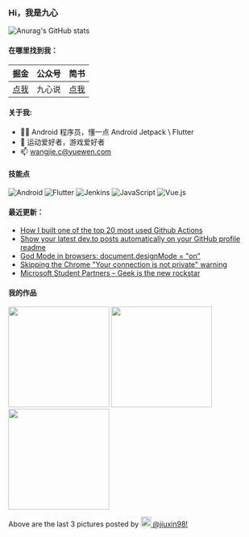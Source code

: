 ### Hi，我是九心

![Anurag's GitHub stats](https://github-readme-stats.vercel.app/api?username=mCyp&bg_color=30,C2FFD8,465EFB&title_color=fff&text_color=fff)

#### 在哪里找到我：

|                            掘金                            | 公众号 |                      简书                      |
| :--------------------------------------------------------: | :----: | :--------------------------------------------: |
| [点我](https://juejin.im/user/3526889033444855/activities) | 九心说 | [点我](https://www.jianshu.com/u/683403c18f98) |

#### 关于我:

- 🙋🏻 Android 程序员，懂一点 Android Jetpack \ Flutter
- 🏀 运动爱好者，游戏爱好者
- 📫 wangjie.c@yuewen.com

#### 技能点

![Android](https://img.shields.io/badge/Android-%2335495e.svg?style=for-the-badge&logo=Android&logoColor=%FF35D06D)
![Flutter](https://img.shields.io/badge/Flutter-%23323330.svg?style=for-the-badge&logo=Flutter&logoColor=%FF0F7BE4)
![Jenkins](https://img.shields.io/badge/Jenkins-%2335495e.svg?style=for-the-badge&logo=jenkins&logoColor=%FFC62327)
![JavaScript](https://img.shields.io/badge/javascript-%23323330.svg?style=for-the-badge&logo=javascript&logoColor=%23F7DF1E)
![Vue.js](https://img.shields.io/badge/vuejs-%2335495e.svg?style=for-the-badge&logo=vuedotjs&logoColor=%234FC08D)

#### 最近更新：

<!-- BLOG-POST-LIST:START -->
- [How I built one of the top 20 most used Github Actions](https://www.gautamkrishnar.com/how-i-built-one-of-the-top-20-most-used-github-actions/)
- [Show your latest dev.to posts automatically on your GitHub profile readme](https://dev.to/gautamkrishnar/show-your-latest-dev-to-posts-automatically-in-your-github-profile-readme-3nk8)
- [God Mode in browsers: document.designMode = "on"](https://dev.to/gautamkrishnar/god-mode-in-browsers-document-designmode-on-2pmo)
- [Skipping the Chrome "Your connection is not private" warning](https://dev.to/gautamkrishnar/quickbits-1-skipping-the-chrome-your-connection-is-not-private-warning-4kp1)
- [Microsoft Student Partners – Geek is the new rockstar](https://dev.to/gautamkrishnar/microsoft-student-partners--geek-is-the-new-rockstar)
<!-- BLOG-POST-LIST:END -->

#### 我的作品
<p><img width="200" src="https:&#x2F;&#x2F;cdn1.picuki.com&#x2F;hosted-by-instagram&#x2F;q&#x3D;0exhNuNYnjBcaS3SYdxKjf8fx+9wWgxSZ60STLepjSVmIR1vLHOapZA0mpCj4yRwKwVlASuRYz1n44IpVFhXAj17PE3WTryLSz5T6auaV+fN1jZu95dllLw0LHQcbHSm8MMpUQmYdTUdHOlPHL%7C%7Clo79UvOa0LGFq8zCXW%7C%7CdEnGZK55f0Z7F9mt9wuuS4jkja45BsNz5F%7C%7CH8kKl1lu8TA+3dbEvf0PMd6trV2QaUNh4kG5OKopCu7Lm4rbzMvR2LZhYXCoOELhn7hISYs8XuJU4MCd20m2GPugFs+9IkqhdiDFotpidM%7C%7Ck4H2bUdBXG9p+kMjxNKyn36dOF+I63xhjnKL6pSwash3%7C%7CsHFBt+7RY+%7C%7C1QLGdufxA4NPVy8+N%7C%7CXEcGj6Mcq6LdJO0IRKQa4cgXiW1CWYMo%7C%7C63yxiDTEX1DaNCsoj" /> <img width="200" src="https:&#x2F;&#x2F;cdn1.picuki.com&#x2F;hosted-by-instagram&#x2F;q&#x3D;0exhNuNYnjBcaS3SYdxKjf8fx+9wWgxSZ60STLepjSVmIR1vLHOapZA0mpCj4yRwKwVlASuRYz1n44gpUFtUCT15PkbfT72KSTZc7qqfVu3N0jBi%7C%7CZdll7o0LnYdZnWt8MAuVwmYdTUdHOlPHL%7C%7Clo79UvOa0LGFq8zCXW%7C%7CdEnGZK55f0Z7F9mt9wuuS4jkja45BsNz5F%7C%7CH8kKl1lu8TA+3dbEvf0PMd6trV2QaUNh4kG5OKopCu7Lm4rbzMvR2LZhYXCoOELhn75dWQy6WiGdaprJG0mzFK6tAUf9Jgg1YSKBqBD9e0hkInySk0wDEktohBjzbWfkSedRWeL%7C%7CmJz4ibQwbHsJbNy4Jr4eKPNavrdlXWVI733Qp5dREUtKd%7C%7C%7C%7CSlbPJv7lMPptp9tdFqp%7C%7CgGq68gq8JLzYxQVIFhQMjDHWWsAnE63N5v3izXnTvS6HpFpsksq9I+A&#x3D;" /> <img width="200" src="https:&#x2F;&#x2F;cdn1.picuki.com&#x2F;hosted-by-instagram&#x2F;q&#x3D;0exhNuNYnjBcaS3SYdxKjf8fx+9wWgxSZ60STLepjSVmIR1vLHOapZA0mpCj4yRwKwVlASuRYz1n44krU11ZAj1+O0zZSrWIRThW7KifUOvN0DNk9JVhlrswLXcYbHSn9sotOzjYLCcaDqYDG7uo+qhT5aGuO1lQpTb9d7JGmC4E5ZObS6olhMF4pJ2Jg3Tt%7C%7C9kiJzJE5m4vMAQxu8eL52tEX%7C%7CD+O8BnsaBwVLYBxMQK5qnRlSaHEmw+Jj8uQ3agtIj+kOYA2DryRzwc7WeyQKgKDnRTvgWuozl3t4gj1aSAMok99PkakIH2bSAEXG428Fk61pu1ynOdV0GdkmVf2WrH8pqyW9ksqtihKcKsANTwlTDIUeWKM6wfbVAeDPHvS2D2OaWGXs8fmY4SSqoZhw3mqVL7S7734wB4AGgdgTKNVME&#x3D;" /></p>
<p>Above are the last 3 pictures posted by <a href="https://www.instagram.com/jiuxin98/" target="_blank"><img src="https://upload.wikimedia.org/wikipedia/commons/thumb/e/e7/Instagram_logo_2016.svg/1024px-Instagram_logo_2016.svg.png" width="20"/> @jiuxin98!</a></p>
